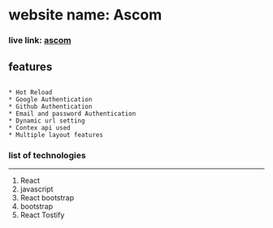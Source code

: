 # website name: Ascom

### live link: [ascom]()

## features

```

* Hot Reload
* Google Authentication
* Github Authentication
* Email and password Authentication
* Dynamic url setting
* Contex api used
* Multiple layout features
```

### list of technologies

---

1. React
2. javascript
3. React bootstrap
4. bootstrap
5. React Tostify
